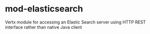 mod-elasticsearch
=================

Vertx module for accessing an Elastic Search server using HTTP REST interface rather than native Java client

